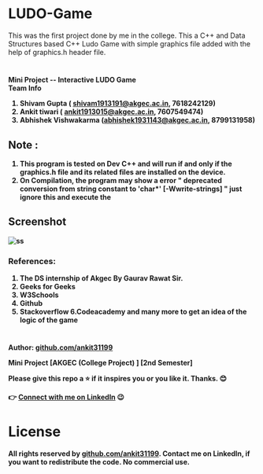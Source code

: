 # LUDO-Game
This was the first project done by me in the college. This a C++ and Data Structures based C++ Ludo Game with simple graphics file added with the help of graphics.h header file.

# 
<strong>Mini Project -- Interactive LUDO Game <strong>  
Team Info  
1. Shivam Gupta ( shivam1913191@akgec.ac.in, 7618242129)  
2. Ankit tiwari ( ankit1913015@akgec.ac.in, 7607549474)  
3. Abhishek Vishwakarma (abhishek1931143@akgec.ac.in, 8799131958)  
  
  ## Note :
1. This program is tested on Dev C++ and will run if and only if the graphics.h file
and its related files are installed on the device.
2. On Compilation, the program may show a error " deprecated conversion from
string constant to 'char*' [-Wwrite-strings] " just ignore this and execute the 

## Screenshot
![ss](https://user-images.githubusercontent.com/61941123/107244889-8a003a80-6a54-11eb-921e-96e0d87140c7.PNG)


### References:
1. The DS internship of Akgec By Gaurav Rawat Sir.
2. Geeks for Geeks
3. W3Schools
4. Github
5. Stackoverflow
6.Codeacademy and many more to get an idea of the logic of the
game


#


Author: [github.com/ankit31199](https://github.com/ankit31199)

Mini Project [AKGEC (College Project) ] [2nd Semester]

Please give this repo a :star: if it inspires you or you like it. Thanks. :blush:


👉 [ Connect with me on LinkedIn](https://www.linkedin.com/in/connect-ankit-tiwari/) 😉




# License

All rights reserved by [github.com/ankit31199](https://github.com/ankit31199). Contact me on LinkedIn, if you want to redistribute the code. No commercial use.
